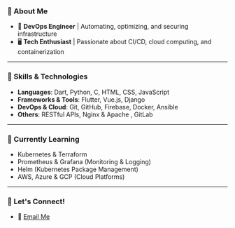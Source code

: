 ### 🚀 About Me

- 🔧 **DevOps Engineer** | Automating, optimizing, and securing infrastructure
- 🖥️ **Tech Enthusiast** | Passionate about CI/CD, cloud computing, and containerization

---

### 🔧 Skills & Technologies

- **Languages**: Dart, Python, C, HTML, CSS, JavaScript
- **Frameworks & Tools**: Flutter, Vue.js, Django
- **DevOps & Cloud**: Git, GitHub, Firebase, Docker, Ansible
- **Others**: RESTful APIs, Nginx & Apache , GitLab

---

### 🌱 Currently Learning

- Kubernetes & Terraform
- Prometheus & Grafana (Monitoring & Logging)
- Helm (Kubernetes Package Management)
- AWS, Azure & GCP (Cloud Platforms)

---

### 💬 Let's Connect!

- 📧 [Email Me](mailto\:ramtin.bor7hp@gmail.com)

